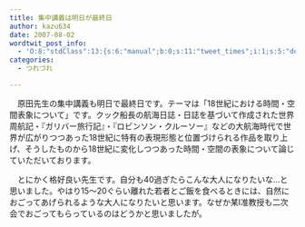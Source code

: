 ```yaml
---
title: 集中講義は明日が最終日
author: kazu634
date: 2007-08-02
wordtwit_post_info:
  - 'O:8:"stdClass":13:{s:6:"manual";b:0;s:11:"tweet_times";i:1;s:5:"delay";i:0;s:7:"enabled";i:1;s:10:"separation";s:2:"60";s:7:"version";s:3:"3.7";s:14:"tweet_template";b:0;s:6:"status";i:2;s:6:"result";a:0:{}s:13:"tweet_counter";i:2;s:13:"tweet_log_ids";a:1:{i:0;i:3115;}s:9:"hash_tags";a:0:{}s:8:"accounts";a:1:{i:0;s:7:"kazu634";}}'
categories:
  - つれづれ

---
```

<div class="section">
<p>
    　原田先生の集中講義も明日で最終日です。テーマは「18世紀における時間・空間表象について」です。クック船長の航海日誌・日誌を基づいて作成された世界周航記・『ガリバー旅行記』・『ロビンソン・クルーソー』などの大航海時代で世界が広がりつつあった18世紀に特有の表現形態と位置づけられる作品を取り上げ、そうしたものから18世紀に変化しつつあった時間・空間の表象について論じていただいております。
</p>
  
<p>
    　とにかく格好良い先生です。自分も40過ぎたらこんな大人になりたいな…と思いました。やはり15～20ぐらい離れた若者とご飯を食べるときには、自然におごってあげられるような大人になりたいと思います。なぜか某I准教授も二次会でおごってもらっているのはどうかと思いましたが。
</p>
</div>
